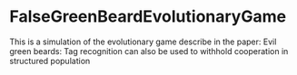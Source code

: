 # FalseGreenBeardEvolutionaryGame
This is a simulation of the evolutionary game describe in the paper: Evil green beards: Tag recognition can also be used to
withhold cooperation in structured population
